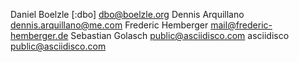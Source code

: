 Daniel Boelzle [:dbo] <dbo@boelzle.org>
Dennis Arquillano <dennis.arquillano@me.com>
Frederic Hemberger <mail@frederic-hemberger.de>
Sebastian Golasch <public@asciidisco.com>
asciidisco <public@asciidisco.com>